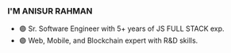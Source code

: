 ### I'M ANISUR RAHMAN
- 🟣 Sr. Software Engineer with 5+ years of JS FULL STACK exp.
- 🟣 Web, Mobile, and Blockchain expert with R&D skills.

<!--
**anisurrahman072/anisurrahman072** is a ✨ _special_ ✨ repository because its `README.md` (this file) appears on your GitHub profile.

Here are some ideas to get you started:

- 🔭 I’m currently working on ...
- 🌱 I’m currently learning ...
- 👯 I’m looking to collaborate on ...
- 🤔 I’m looking for help with ...
- 💬 Ask me about ...
- 📫 How to reach me: ...
- 😄 Pronouns: ...
- ⚡ Fun fact: ...
-->
